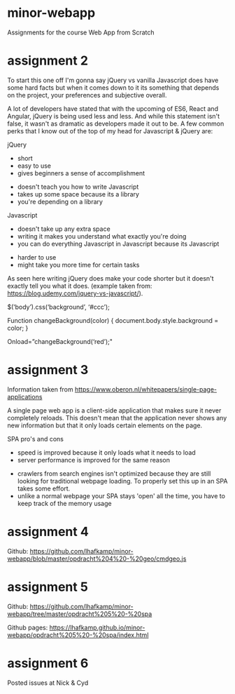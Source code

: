 # minor-webapp
Assignments for the course Web App from Scratch


# assignment 2
To start this one off I'm gonna say jQuery vs vanilla Javascript does have some hard facts but when it comes down to it its something that depends on the project, your preferences and subjective overall.

A lot of developers have stated that with the upcoming of ES6, React and Angular, jQuery is being used less and less. And while this statement isn't false, it wasn't as dramatic as developers made it out to be. A few common perks that I know out of the top of my head for Javascript & jQuery are:

jQuery
+ short
+ easy to use
+ gives beginners a sense of accomplishment
- doesn't teach you how to write Javascript
- takes up some space because its a library
- you're depending on a library

Javascript
+ doesn't take up any extra space
+ writing it makes you understand what exactly you're doing
+ you can do everything Javascript in Javascript because its Javascript
- harder to use
- might take you more time for certain tasks

As seen here writing jQuery does make your code shorter but it doesn't exactly tell you what it does. (example taken from: https://blog.udemy.com/jquery-vs-javascript/).

<!-- jQuery -->

$(‘body’).css(‘background’, ‘#ccc’);

<!-- JavaScript -->

Function changeBackground(color) {
    document.body.style.background = color;
}

Onload=”changeBackground(‘red’);"

# assignment 3
Information taken from https://www.oberon.nl/whitepapers/single-page-applications

A single page web app is a client-side application that makes sure it never completely reloads. This doesn't mean that the application never shows any new information but that it only loads certain elements on the page.

SPA pro's and cons
+ speed is improved because it only loads what it needs to load
+ server performance is improved for the same reason
- crawlers from search engines isn't optimized because they are still looking for traditional webpage loading. To properly set this up in an SPA takes some effort.
- unlike a normal webpage your SPA stays 'open' all the time, you have to keep track of the memory usage

# assignment 4
Github:
https://github.com/lhafkamp/minor-webapp/blob/master/opdracht%204%20-%20geo/cmdgeo.js

# assignment 5
Github:
https://github.com/lhafkamp/minor-webapp/tree/master/opdracht%205%20-%20spa

Github pages:
https://lhafkamp.github.io/minor-webapp/opdracht%205%20-%20spa/index.html

# assignment 6
Posted issues at Nick & Cyd


